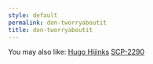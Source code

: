 ```yaml
---
style: default
permalink: don-tworryaboutit
title: don-tworryaboutit
---
```

You may also like:
[Hugo Hijinks](http://scp-wiki.net/hugo-hijinks)
[SCP-2290](http://scp-wiki.net/scp-2290)